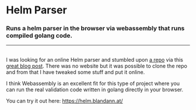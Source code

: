 # Helm Parser
### Runs a helm parser in the browser via webassembly that runs compiled golang code.
***
<br>I was looking for an online Helm parser and stumbled upon [a repo](https://github.com/radu-matei/helm-template-wasm) via this [great blog post](https://radu-matei.com/blog/helm-wasm/). There was no website but it was possible to clone the repo and from that I have tweaked some stuff and put it online.  

I think Webassembly is an excellent fit for this type of project where you can run the real validation code written in golang directly in your browser.  

You can try it out here: https://helm.blandann.at/
